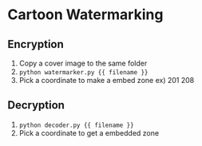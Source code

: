 # Cartoon Watermarking

## Encryption

1. Copy a cover image to the same folder
2. `python watermarker.py {{ filename }}`
3. Pick a coordinate to make a embed zone ex) 201 208

## Decryption

1. `python decoder.py {{ filename }}`
2. Pick a coordinate to get a embedded zone
